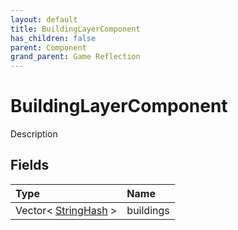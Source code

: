 ```yaml
---
layout: default
title: BuildingLayerComponent
has_children: false
parent: Component
grand_parent: Game Reflection
---
```

# BuildingLayerComponent
Description 

## Fields

| Type | Name |
|:----------|:--------------|
| Vector< [StringHash](/riftbreaker-wiki/docs/game-reflection/classes/string_hash/) > | buildings |

